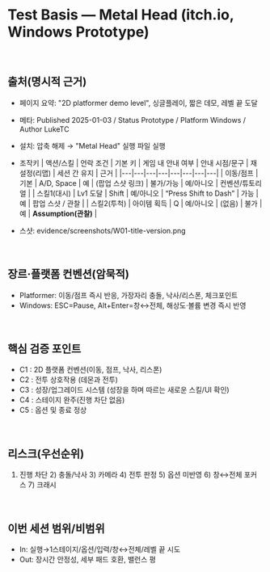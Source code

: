 # Test Basis — Metal Head (itch.io, Windows Prototype)

<br>

## 출처(명시적 근거)
- 페이지 요약: "2D platformer demo level", 싱글플레이, 짧은 데모, 레벨 끝 도달
- 메타: Published 2025-01-03 / Status Prototype / Platform Windows / Author LukeTC
- 설치: 압축 해제 → "Metal Head" 실행 파일 실행
- 조작키
  | 액션/스킬 | 언락 조건 | 기본 키 | 게임 내 안내 여부 | 안내 시점/문구 | 재설정(리맵) | 세션 간 유지 | 근거 |
|---|---|---|---|---|---|---|---|
| 이동/점프 | 기본 | A/D, Space | 예 | (팝업 스샷 링크) | 불가/가능 | 예/아니오 | 컨벤션/튜토리얼 |
| 스킬1(대시) | Lv1 도달 | Shift | 예/아니오 | “Press Shift to Dash” | 가능 | 예 | 팝업 스샷 / 관찰 |
| 스킬2(투척) | 아이템 획득 | Q | 예/아니오 | (없음) | 불가 | 예 | **Assumption(관찰)** |

- 스샷: evidence/screenshots/W01-title-version.png

<br>

## 장르·플랫폼 컨벤션(암묵적)
- Platformer: 이동/점프 즉시 반응, 가장자리 충돌, 낙사/리스폰, 체크포인트
- Windows: ESC=Pause, Alt+Enter=창↔전체, 해상도·볼륨 변경 즉시 반영

<br>

## 핵심 검증 포인트
- C1 : 2D 플랫폼 컨벤션(이동, 점프, 낙사, 리스폰)
- C2 : 전투 상호작용 (데몬과 전투)
- C3 : 성장/업그레이드 시스템 (성장을 하며 따르는 새로운 스킬/UI 확인)
- C4 : 스테이지 완주(진행 차단 없음)
- C5 : 옵션 및 종료 정상

<br>

## 리스크(우선순위)
1) 진행 차단  2) 충돌/낙사  3) 카메라  4) 전투 판정  5) 옵션 미반영  6) 창↔전체 포커스  7) 크래시

<br>

## 이번 세션 범위/비범위
- In: 실행→1스테이지/옵션/입력/창↔전체/레벨 끝 시도
- Out: 장시간 안정성, 세부 패드 호환, 밸런스 평
